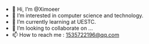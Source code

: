 - 👋 Hi, I’m @Ximoeer
- 👀 I’m interested in computer science and technology.
- 🌱 I’m currently learning at UESTC.
- 💞️ I’m looking to collaborate on ...
- 📫 How to reach me : 1535722196@qq.com

<!---
Ximoeer/Ximoeer is a ✨ special ✨ repository because its `README.md` (this file) appears on your GitHub profile.
You can click the Preview link to take a look at your changes.
--->
